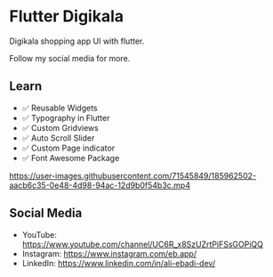 # Flutter Digikala

Digikala shopping app UI with flutter.

Follow my social media for more.


## Learn
- ✅ Reusable Widgets
- ✅ Typography in Flutter
- ✅ Custom Gridviews
- ✅ Auto Scroll Slider
- ✅ Custom Page indicator
- ✅ Font Awesome Package


https://user-images.githubusercontent.com/71545849/185962502-aacb6c35-0e48-4d98-94ac-12d9b0f54b3c.mp4


## Social Media
- YouTube: https://www.youtube.com/channel/UC6R_x8SzUZrtPiFSsGOPiQQ
- Instagram: https://www.instagram.com/eb.app/
- LinkedIn: https://www.linkedin.com/in/ali-ebadi-dev/

